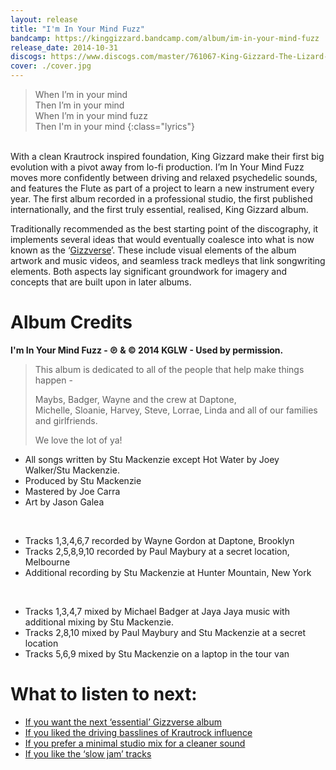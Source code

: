 ```yaml
---
layout: release
title: "I'm In Your Mind Fuzz"
bandcamp: https://kinggizzard.bandcamp.com/album/im-in-your-mind-fuzz
release_date: 2014-10-31
discogs: https://www.discogs.com/master/761067-King-Gizzard-The-Lizard-Wizard-Im-In-Your-Mind-Fuzz
cover: ./cover.jpg
---
```


> When I’m in your mind  
> Then I’m in your mind  
> When I’m in your mind fuzz  
> Then I'm in your mind
{:class="lyrics"}
<br>
With a clean Krautrock inspired foundation, King Gizzard make their first big evolution with a pivot away from lo-fi production. I’m In Your Mind Fuzz moves more confidently between driving and relaxed psychedelic sounds, and features the Flute as part of a project to learn a new instrument every year. The first album recorded in a professional studio, the first published internationally, and the first truly essential, realised, King Gizzard album.

Traditionally recommended as the best starting point of the discography, it implements several ideas that would eventually coalesce into what is now known as the ‘[Gizzverse](https://kglw.net/blog/gizzverse/2023/01/02/compendium-vol-00.html)’. These include visual elements of the album artwork and music videos, and seamless track medleys that link songwriting elements. Both aspects lay significant groundwork for imagery and concepts that are built upon in later albums.

# Album Credits

**I'm In Your Mind Fuzz - ℗ & © 2014 KGLW - Used by permission.**

> This album is dedicated to all of the people that help make things happen -  
>   
> Maybs, Badger, Wayne and the crew at Daptone,  
> Michelle, Sloanie, Harvey, Steve, Lorrae, Linda and all of our families and girlfriends.  
>   
> We love the lot of ya!  

* All songs written by Stu Mackenzie except Hot Water by Joey Walker/Stu Mackenzie.  
* Produced by Stu Mackenzie  
* Mastered by Joe Carra  
* Art by Jason Galea  
<br>

* Tracks 1,3,4,6,7 recorded by Wayne Gordon at Daptone, Brooklyn  
* Tracks 2,5,8,9,10 recorded by Paul Maybury at a secret location, Melbourne  
* Additional recording by Stu Mackenzie at Hunter Mountain, New York  
<br>

* Tracks 1,3,4,7 mixed by Michael Badger at Jaya Jaya music with additional mixing by Stu Mackenzie.  
* Tracks 2,8,10 mixed by Paul Maybury and Stu Mackenzie at a secret location  
* Tracks 5,6,9 mixed by Stu Mackenzie on a laptop in the tour van  

# What to listen to next:

*   [If you want the next ‘essential’ Gizzverse album](../nonagon-infinity)
*   [If you liked the driving basslines of Krautrock influence](../flying-microtonal-banana)
*   [If you prefer a minimal studio mix for a cleaner sound](../polygondwanaland)
*   [If you like the ‘slow jam’ tracks](../quarters)
